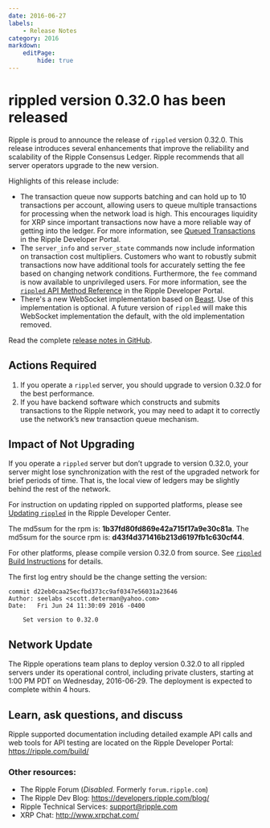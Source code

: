 ```yaml
---
date: 2016-06-27
labels:
    - Release Notes
category: 2016
markdown:
    editPage:
        hide: true
---
```

# rippled version 0.32.0 has been released #

Ripple is proud to announce the release of `rippled` version 0.32.0. This release introduces several enhancements that improve the reliability and scalability of the Ripple Consensus Ledger. Ripple recommends that all server operators upgrade to the new version.

Highlights of this release include:

* The transaction queue now supports batching and can hold up to 10 transactions per account, allowing users to queue multiple transactions for processing when the network load is high. This encourages liquidity for XRP since important transactions now have a more reliable way of getting into the ledger. For more information, see [Queued Transactions](https://ripple.com/build/transaction-cost/#queued-transactions) in the Ripple Developer Portal.
* The `server_info` and `server_state` commands now include information on transaction cost multipliers. Customers who want to robustly submit transactions now have additional tools for accurately setting the fee based on changing network conditions. Furthermore, the `fee` command is now available to unprivileged users. For more information, see the [`rippled` API Method Reference](https://ripple.com/build/rippled-apis/#api-methods) in the Ripple Developer Portal.
* There's a new WebSocket implementation based on [Beast](https://github.com/vinniefalco/Beast). Use of this implementation is optional. A future version of `rippled` will make this WebSocket implementation the default, with the old implementation removed.

Read the complete [release notes in GitHub](https://github.com/ripple/rippled/releases/tag/0.32.0).

## Actions Required ##

1. If you operate a `rippled` server, you should upgrade to version 0.32.0 for the best performance.
2. If you have backend software which constructs and submits transactions to the Ripple network, you may need to adapt it to correctly use the network’s new transaction queue mechanism.

## Impact of Not Upgrading

If you operate a `rippled` server but don’t upgrade to version 0.32.0, your server might lose synchronization with the rest of the upgraded network for brief periods of time. That is, the local view of ledgers may be slightly behind the rest of the network.

For instruction on updating rippled on supported platforms, please see [Updating `rippled`](https://ripple.com/build/rippled-setup/#updating-rippled) in the Ripple Developer Center.

The md5sum for the rpm is: **1b37fd80fd869e42a715f17a9e30c81a**.
The md5sum for the source rpm is: **d43f4d371416b213d6197fb1c630cf44**.

For other platforms, please compile version 0.32.0 from source. See [`rippled` Build Instructions](https://github.com/ripple/rippled/tree/master/Builds) for details.

The first log entry should be the change setting the version:

    commit d22eb0caa25ecfbd373cc9af0347e56031a23646
    Author: seelabs <scott.determan@yahoo.com>
    Date:   Fri Jun 24 11:30:09 2016 -0400

        Set version to 0.32.0

## Network Update ##
The Ripple operations team plans to deploy version 0.32.0  to all rippled servers under its operational control, including private clusters, starting at 1:00 PM PDT on Wednesday, 2016-06-29. The deployment is expected to complete within 4 hours.

## Learn, ask questions, and discuss ##
Ripple supported documentation including detailed example API calls and web tools for API testing are located on the Ripple Developer Portal: <https://ripple.com/build/>

### Other resources: ###

* The Ripple Forum (_Disabled._ Formerly `forum.ripple.com`)
* The Ripple Dev Blog: <https://developers.ripple.com/blog/>
* Ripple Technical Services: [support@ripple.com](mailto:support@ripple.com)
* XRP Chat: <http://www.xrpchat.com/>
